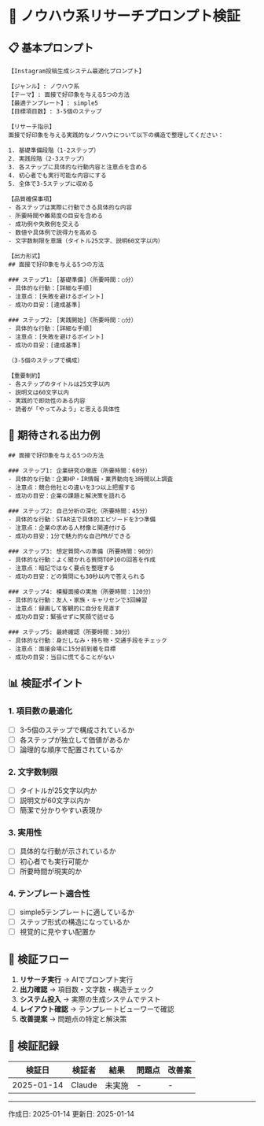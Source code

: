 # 🔬 ノウハウ系リサーチプロンプト検証

## 📋 基本プロンプト

```
【Instagram投稿生成システム最適化プロンプト】

【ジャンル】: ノウハウ系
【テーマ】: 面接で好印象を与える5つの方法
【最適テンプレート】: simple5
【目標項目数】: 3-5個のステップ

【リサーチ指示】
面接で好印象を与える実践的なノウハウについて以下の構造で整理してください：

1. 基礎準備段階（1-2ステップ）
2. 実践段階（2-3ステップ）
3. 各ステップに具体的な行動内容と注意点を含める
4. 初心者でも実行可能な内容にする
5. 全体で3-5ステップに収める

【品質確保事項】
- 各ステップは実際に行動できる具体的な内容
- 所要時間や難易度の目安を含める
- 成功例や失敗例を交える
- 数値や具体例で説得力を高める
- 文字数制限を意識（タイトル25文字、説明60文字以内）

【出力形式】
## 面接で好印象を与える5つの方法

### ステップ1: [基礎準備]（所要時間：○分）
- 具体的な行動：[詳細な手順]
- 注意点：[失敗を避けるポイント]
- 成功の目安：[達成基準]

### ステップ2: [実践開始]（所要時間：○分）
- 具体的な行動：[詳細な手順]
- 注意点：[失敗を避けるポイント]
- 成功の目安：[達成基準]

（3-5個のステップで構成）

【重要制約】
- 各ステップのタイトルは25文字以内
- 説明文は60文字以内
- 実践的で即効性のある内容
- 読者が「やってみよう」と思える具体性
```

## 🎯 期待される出力例

```
## 面接で好印象を与える5つの方法

### ステップ1: 企業研究の徹底（所要時間：60分）
- 具体的な行動：企業HP・IR情報・業界動向を3時間以上調査
- 注意点：競合他社との違いを3つ以上把握する
- 成功の目安：企業の課題と解決策を語れる

### ステップ2: 自己分析の深化（所要時間：45分）
- 具体的な行動：STAR法で具体的エピソードを3つ準備
- 注意点：企業の求める人材像と関連付ける
- 成功の目安：1分で魅力的な自己PRができる

### ステップ3: 想定質問への準備（所要時間：90分）
- 具体的な行動：よく聞かれる質問TOP10の回答を作成
- 注意点：暗記ではなく要点を整理する
- 成功の目安：どの質問にも30秒以内で答えられる

### ステップ4: 模擬面接の実施（所要時間：120分）
- 具体的な行動：友人・家族・キャリセンで3回練習
- 注意点：録画して客観的に自分を見直す
- 成功の目安：緊張せずに笑顔で話せる

### ステップ5: 最終確認（所要時間：30分）
- 具体的な行動：身だしなみ・持ち物・交通手段をチェック
- 注意点：面接会場に15分前到着を目標
- 成功の目安：当日に慌てることがない
```

## 📊 検証ポイント

### 1. 項目数の最適化
- [ ] 3-5個のステップで構成されているか
- [ ] 各ステップが独立して価値があるか
- [ ] 論理的な順序で配置されているか

### 2. 文字数制限
- [ ] タイトルが25文字以内か
- [ ] 説明文が60文字以内か
- [ ] 簡潔で分かりやすい表現か

### 3. 実用性
- [ ] 具体的な行動が示されているか
- [ ] 初心者でも実行可能か
- [ ] 所要時間が現実的か

### 4. テンプレート適合性
- [ ] simple5テンプレートに適しているか
- [ ] ステップ形式の構造になっているか
- [ ] 視覚的に見やすい配置か

## 🔄 検証フロー

1. **リサーチ実行** → AIでプロンプト実行
2. **出力確認** → 項目数・文字数・構造チェック
3. **システム投入** → 実際の生成システムでテスト
4. **レイアウト確認** → テンプレートビューワーで確認
5. **改善提案** → 問題点の特定と解決策

## 📝 検証記録

| 検証日 | 検証者 | 結果 | 問題点 | 改善案 |
|--------|--------|------|--------|--------|
| 2025-01-14 | Claude | 未実施 | - | - |

---

作成日: 2025-01-14
更新日: 2025-01-14